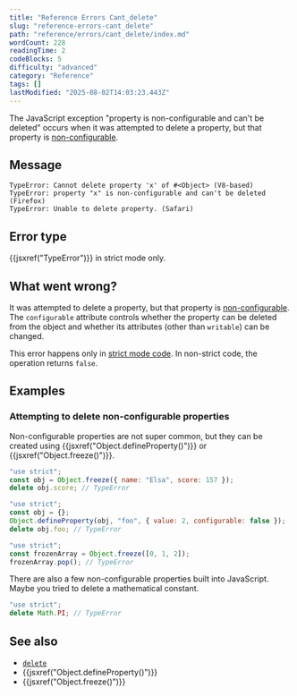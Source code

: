 ```yaml
---
title: "Reference Errors Cant_delete"
slug: "reference-errors-cant_delete"
path: "reference/errors/cant_delete/index.md"
wordCount: 228
readingTime: 2
codeBlocks: 5
difficulty: "advanced"
category: "Reference"
tags: []
lastModified: "2025-08-02T14:03:23.443Z"
---
```



The JavaScript exception "property is non-configurable and can't be deleted" occurs
when it was attempted to delete a property, but that property is [non-configurable](/en-US/docs/Web/JavaScript/Guide/Data_structures#properties).

## Message

```plain
TypeError: Cannot delete property 'x' of #<Object> (V8-based)
TypeError: property "x" is non-configurable and can't be deleted (Firefox)
TypeError: Unable to delete property. (Safari)
```

## Error type

{{jsxref("TypeError")}} in strict mode only.

## What went wrong?

It was attempted to delete a property, but that property is [non-configurable](/en-US/docs/Web/JavaScript/Guide/Data_structures#properties). The
`configurable` attribute controls whether the property can be deleted from
the object and whether its attributes (other than `writable`) can be changed.

This error happens only in [strict mode code](/en-US/docs/Web/JavaScript/Reference/Strict_mode). In
non-strict code, the operation returns `false`.

## Examples

### Attempting to delete non-configurable properties

Non-configurable properties are not super common, but they can be created using
{{jsxref("Object.defineProperty()")}} or {{jsxref("Object.freeze()")}}.

```js example-bad
"use strict";
const obj = Object.freeze({ name: "Elsa", score: 157 });
delete obj.score; // TypeError
```

```js example-bad
"use strict";
const obj = {};
Object.defineProperty(obj, "foo", { value: 2, configurable: false });
delete obj.foo; // TypeError
```

```js example-bad
"use strict";
const frozenArray = Object.freeze([0, 1, 2]);
frozenArray.pop(); // TypeError
```

There are also a few non-configurable properties built into JavaScript. Maybe you tried
to delete a mathematical constant.

```js example-bad
"use strict";
delete Math.PI; // TypeError
```

## See also

- [`delete`](/en-US/docs/Web/JavaScript/Reference/Operators/delete)
- {{jsxref("Object.defineProperty()")}}
- {{jsxref("Object.freeze()")}}
